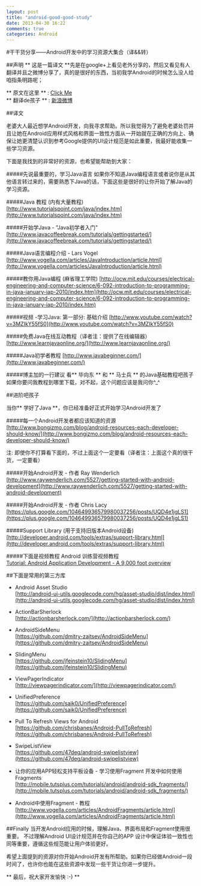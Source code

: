 ```yaml
---
layout: post
title: "android-good-good-study"
date: 2013-04-30 16:22
comments: true
categories: Android
---
```


#干干货分享——Android开发中的学习资源大集合（译&&转）  

##声明
** 这是一篇译文 **先是在google+上看见老外分享的，然后又看见有人翻译并且之微博分享了，真的是很好的东西，当初我学Android的时候怎么没人给咱指条明路呢； 
 
** 原文在这里 ** : [Click Me](https://plus.google.com/112950854346918395328/posts/Qex6Ae6zhZW)  
** 翻译de孩子 ** : [新浪微博](http://weibo.com/206267869)


##译文

老婆大人最近想学Android开发，向我寻求帮助。所以我觉得为了避免老婆处罚并且让她在Android应用样式风格和界面一致性方面从一开始就在正确的方向上、确保让她更清楚认识到参考Google提供的UI设计规范是如此重要，我最好能收集一些学习资源。

下面是我找到的非常好的资源，也希望能帮助到大家：

#####先说最重要的，学习Java语言
如果你不知道Java编程语言或者说你是从其他语言转过来的，需要熟悉下Java的话，下面这些是很好的让你开始了解Java的学习资源。

#####Java 教程 (内有大量教程)
[http://www.tutorialspoint.com/java/index.htm](http://www.tutorialspoint.com/java/index.htm)

<!-- more -->

#####开始学Java - "Java初学者入门"
[http://www.javacoffeebreak.com/tutorials/gettingstarted/](http://www.javacoffeebreak.com/tutorials/gettingstarted/)

#####Java语言编程介绍 - Lars Vogel
[http://www.vogella.com/articles/JavaIntroduction/article.html](http://www.vogella.com/articles/JavaIntroduction/article.html)

#####教你用Java编程 (麻省理工学院)
[http://ocw.mit.edu/courses/electrical-engineering-and-computer-science/6-092-introduction-to-programming-in-java-january-iap-2010/index.htm](http://ocw.mit.edu/courses/electrical-engineering-and-computer-science/6-092-introduction-to-programming-in-java-january-iap-2010/index.htm)

#####视频 -学习Java: 第一部分: 基础介绍
[http://www.youtube.com/watch?v=3MZIkY55fS0](http://www.youtube.com/watch?v=3MZIkY55fS0)

#####免费Java在线互动教程（译者注：提供了在线编辑器）
[http://www.learnjavaonline.org/](http://www.learnjavaonline.org/)

#####Java初学者教程
[http://www.javabeginner.com/](http://www.javabeginner.com/)


#####博主加的一行建议
看** 毕向东 ** 和 ** 马士兵 ** 的Java基础教程吧孩子  
如果你要问我教程到哪里下载，对不起，这个问题应该是我问你^_^


##进阶吧孩子

当你** 学好了Java **，你已经准备好正式开始学习Android开发了

#####每一个Android开发者都应该知道的资源
[http://www.bongizmo.com/blog/android-resources-each-developer-should-know/](http://www.bongizmo.com/blog/android-resources-each-developer-should-know/)

注: 即使你不打算看下面的，不过上面这个一定要看（译者注：上面这个真的很干货，一定要看）

#####开始Android开发 - 作者 Ray Wenderlich
[http://www.raywenderlich.com/5527/getting-started-with-android-development](http://www.raywenderlich.com/5527/getting-started-with-android-development)

#####开始Android开发 - 作者 Chris Lacy
[https://plus.google.com/104649936579980037256/posts/UQD4e1jgLS1](https://plus.google.com/104649936579980037256/posts/UQD4e1jgLS1)

#####Support Library (用于支持旧版本Android设备)
[http://developer.android.com/tools/extras/support-library.html](http://developer.android.com/tools/extras/support-library.html)

#####下面是视频教程
Android 训练营视频教程  
[Tutorial: Android Application Development - A 9,000 foot overview](http://www.youtube.com/watch?v=Mf7z_mrce00&list=SPE953C0B85B50AB62)


##下面是常用的第三方库

 - Android Asset Studio  
 [http://android-ui-utils.googlecode.com/hg/asset-studio/dist/index.html](http://android-ui-utils.googlecode.com/hg/asset-studio/dist/index.html)

 - ActionBarSherlock  
[http://actionbarsherlock.com/](http://actionbarsherlock.com/)

 - AndroidSideMenu  
[https://github.com/dmitry-zaitsev/AndroidSideMenu](https://github.com/dmitry-zaitsev/AndroidSideMenu)

 - SlidingMenu  
 [https://github.com/jfeinstein10/SlidingMenu](https://github.com/jfeinstein10/SlidingMenu)

 - ViewPagerIndicator  
[http://viewpagerindicator.com/](http://viewpagerindicator.com/)

 - UnifiedPreference  
 [https://github.com/saik0/UnifiedPreference](https://github.com/saik0/UnifiedPreference)

 - Pull To Refresh Views for Android  
[https://github.com/chrisbanes/Android-PullToRefresh](https://github.com/chrisbanes/Android-PullToRefresh)


 - SwipeListView  
 [https://github.com/47deg/android-swipelistview](https://github.com/47deg/android-swipelistview)


 - 让你的应用APP轻松支持平板设备 - 学习使用Fragment
开发中如何使用 Fragments  
[http://mobile.tutsplus.com/tutorials/android/android-sdk_fragments/](http://mobile.tutsplus.com/tutorials/android/android-sdk_fragments/)

 - Android中使用Fragment - 教程
[http://www.vogella.com/articles/AndroidFragments/article.html](http://www.vogella.com/articles/AndroidFragments/article.html)

##Finally
当开发Android应用的时候，理解Java、界面布局和Fragment使用很重要。
不过理解Android UI设计规范并在你自己的APP 设计中保证体验一致性也同等重要，遵循这些规范能让用户体验更好。

希望上面提到的资源对你开始Android开发有所帮助。如果你已经做Android一段时间了，也许你也能在这些资源中发现一些干货让你进一步提升。

** 最后，祝大家开发愉快 :-) ** 
